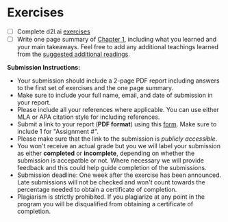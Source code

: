 # Exercises

- [ ] Complete d2l.ai [exercises](https://d2l.ai/chapter_introduction/index.html#exercises)
- [ ] Write one page summary of [Chapter 1](https://d2l.ai/chapter_introduction/index.html), including what you learned and your main takeaways. Feel free to add any additional teachings learned from the [suggested additional readings](https://github.com/dair-ai/d2l-study-group/blob/master/readings/section-01.md). 

**Submission Instructions:**
- Your submission should include a 2-page PDF report including answers to the first set of exercises and the one page summary. 
- Make sure to include your full name, email, and date of submission in your report.
- Please include all your references where applicable. You can use either MLA or APA citation style for including references. 
- Submit a link to your report (**PDF format**) using this [form](https://forms.gle/uNiauair61YCkBFHA). Make sure to include 1 for "Assignment #".
- Please make sure that the link to the submission is *publicly accessible*.
- You won't receive an actual grade but you we will label your submission as either **completed** or **incomplete**, depending on whether the submission is accepatble or not. Where necessary we will provide feedback and this could help guide completion of the submissions. 
- Submission deadline: One week after the exercise has been announced. Late submissions will not be checked and won't count towards the percentage needed to obtain a certificate of completion. 
- Plagiarism is strictly prohibited. If you plagiarize at any point in the program you will be disqualified from obtaining a certificate of completion.
